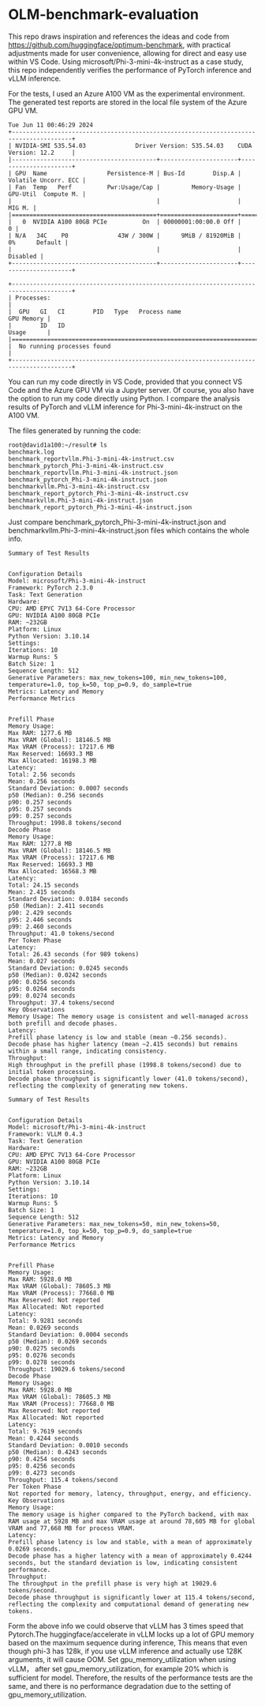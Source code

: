 # OLM-benchmark-evaluation
This repo draws inspiration and references the ideas and code from https://github.com/huggingface/optimum-benchmark, with practical adjustments made for user convenience, allowing for direct and easy use within VS Code. Using microsoft/Phi-3-mini-4k-instruct as a case study, this repo independently verifies the performance of PyTorch inference and vLLM inference. 

For the tests, I used an Azure A100 VM as the experimental environment. The generated test reports are stored in the local file system of the Azure GPU VM.
```
Tue Jun 11 00:46:29 2024       
+---------------------------------------------------------------------------------------+
| NVIDIA-SMI 535.54.03              Driver Version: 535.54.03    CUDA Version: 12.2     |
|-----------------------------------------+----------------------+----------------------+
| GPU  Name                 Persistence-M | Bus-Id        Disp.A | Volatile Uncorr. ECC |
| Fan  Temp   Perf          Pwr:Usage/Cap |         Memory-Usage | GPU-Util  Compute M. |
|                                         |                      |               MIG M. |
|=========================================+======================+======================|
|   0  NVIDIA A100 80GB PCIe          On  | 00000001:00:00.0 Off |                    0 |
| N/A   34C    P0              43W / 300W |      9MiB / 81920MiB |      0%      Default |
|                                         |                      |             Disabled |
+-----------------------------------------+----------------------+----------------------+
                                                                                         
+---------------------------------------------------------------------------------------+
| Processes:                                                                            |
|  GPU   GI   CI        PID   Type   Process name                            GPU Memory |
|        ID   ID                                                             Usage      |
|=======================================================================================|
|  No running processes found                                                           |
+---------------------------------------------------------------------------------------+
```
You can run my code directly in VS Code, provided that you connect VS Code and the Azure GPU VM via a Jupyter server. Of course, you also have the option to run my code directly using Python.
I  compare the analysis results of PyTorch and vLLM inference for Phi-3-mini-4k-instruct on the A100 VM. 

The files generated by running the code:
```
root@david1a100:~/result# ls
benchmark.log                                         benchmark_reportvllm.Phi-3-mini-4k-instruct.csv
benchmark_pytorch_Phi-3-mini-4k-instruct.csv          benchmark_reportvllm.Phi-3-mini-4k-instruct.json
benchmark_pytorch_Phi-3-mini-4k-instruct.json         benchmarkvllm.Phi-3-mini-4k-instruct.csv
benchmark_report_pytorch_Phi-3-mini-4k-instruct.csv   benchmarkvllm.Phi-3-mini-4k-instruct.json
benchmark_report_pytorch_Phi-3-mini-4k-instruct.json
```
Just compare benchmark_pytorch_Phi-3-mini-4k-instruct.json and benchmarkvllm.Phi-3-mini-4k-instruct.json files which contains the whole info.
```
Summary of Test Results
 

Configuration Details
Model: microsoft/Phi-3-mini-4k-instruct
Framework: PyTorch 2.3.0
Task: Text Generation
Hardware:
CPU: AMD EPYC 7V13 64-Core Processor
GPU: NVIDIA A100 80GB PCIe
RAM: ~232GB
Platform: Linux
Python Version: 3.10.14
Settings:
Iterations: 10
Warmup Runs: 5
Batch Size: 1
Sequence Length: 512
Generative Parameters: max_new_tokens=100, min_new_tokens=100, temperature=1.0, top_k=50, top_p=0.9, do_sample=true
Metrics: Latency and Memory
Performance Metrics
 

Prefill Phase
Memory Usage:
Max RAM: 1277.6 MB
Max VRAM (Global): 18146.5 MB
Max VRAM (Process): 17217.6 MB
Max Reserved: 16693.3 MB
Max Allocated: 16198.3 MB
Latency:
Total: 2.56 seconds
Mean: 0.256 seconds
Standard Deviation: 0.0007 seconds
p50 (Median): 0.256 seconds
p90: 0.257 seconds
p95: 0.257 seconds
p99: 0.257 seconds
Throughput: 1998.8 tokens/second
Decode Phase
Memory Usage:
Max RAM: 1277.8 MB
Max VRAM (Global): 18146.5 MB
Max VRAM (Process): 17217.6 MB
Max Reserved: 16693.3 MB
Max Allocated: 16568.3 MB
Latency:
Total: 24.15 seconds
Mean: 2.415 seconds
Standard Deviation: 0.0184 seconds
p50 (Median): 2.411 seconds
p90: 2.429 seconds
p95: 2.446 seconds
p99: 2.460 seconds
Throughput: 41.0 tokens/second
Per Token Phase
Latency:
Total: 26.43 seconds (for 989 tokens)
Mean: 0.027 seconds
Standard Deviation: 0.0245 seconds
p50 (Median): 0.0242 seconds
p90: 0.0256 seconds
p95: 0.0264 seconds
p99: 0.0274 seconds
Throughput: 37.4 tokens/second
Key Observations
Memory Usage: The memory usage is consistent and well-managed across both prefill and decode phases.
Latency:
Prefill phase latency is low and stable (mean ~0.256 seconds).
Decode phase has higher latency (mean ~2.415 seconds) but remains within a small range, indicating consistency.
Throughput:
High throughput in the prefill phase (1998.8 tokens/second) due to initial token processing.
Decode phase throughput is significantly lower (41.0 tokens/second), reflecting the complexity of generating new tokens.
```
```
Summary of Test Results
 

Configuration Details
Model: microsoft/Phi-3-mini-4k-instruct
Framework: VLLM 0.4.3
Task: Text Generation
Hardware:
CPU: AMD EPYC 7V13 64-Core Processor
GPU: NVIDIA A100 80GB PCIe
RAM: ~232GB
Platform: Linux
Python Version: 3.10.14
Settings:
Iterations: 10
Warmup Runs: 5
Batch Size: 1
Sequence Length: 512
Generative Parameters: max_new_tokens=50, min_new_tokens=50, temperature=1.0, top_k=50, top_p=0.9, do_sample=true
Metrics: Latency and Memory
Performance Metrics
 

Prefill Phase
Memory Usage:
Max RAM: 5928.0 MB
Max VRAM (Global): 78605.3 MB
Max VRAM (Process): 77668.0 MB
Max Reserved: Not reported
Max Allocated: Not reported
Latency:
Total: 9.9281 seconds
Mean: 0.0269 seconds
Standard Deviation: 0.0004 seconds
p50 (Median): 0.0269 seconds
p90: 0.0275 seconds
p95: 0.0276 seconds
p99: 0.0278 seconds
Throughput: 19029.6 tokens/second
Decode Phase
Memory Usage:
Max RAM: 5928.0 MB
Max VRAM (Global): 78605.3 MB
Max VRAM (Process): 77668.0 MB
Max Reserved: Not reported
Max Allocated: Not reported
Latency:
Total: 9.7619 seconds
Mean: 0.4244 seconds
Standard Deviation: 0.0010 seconds
p50 (Median): 0.4243 seconds
p90: 0.4254 seconds
p95: 0.4256 seconds
p99: 0.4273 seconds
Throughput: 115.4 tokens/second
Per Token Phase
Not reported for memory, latency, throughput, energy, and efficiency.
Key Observations
Memory Usage:
The memory usage is higher compared to the PyTorch backend, with max RAM usage at 5928 MB and max VRAM usage at around 78,605 MB for global VRAM and 77,668 MB for process VRAM.
Latency:
Prefill phase latency is low and stable, with a mean of approximately 0.0269 seconds.
Decode phase has a higher latency with a mean of approximately 0.4244 seconds, but the standard deviation is low, indicating consistent performance.
Throughput:
The throughput in the prefill phase is very high at 19029.6 tokens/second.
Decode phase throughput is significantly lower at 115.4 tokens/second, reflecting the complexity and computational demand of generating new tokens.
```

Form the above info we could observe that vLLM has 3 times speed that Pytorch.The huggingface/accelerate in vLLM locks up a lot of GPU memory based on the maximum sequence during inference, This means that even though phi-3 has 128k, if you use vLLM inference and actually use 128K arguments, it will cause OOM. Set gpu_memory_utilization when using vLLM， after set gpu_memory_utilization, for example 20% which is sufficient for model. Therefore, the results of the performance tests are the same, and there is no performance degradation due to the setting of gpu_memory_utilization. 

